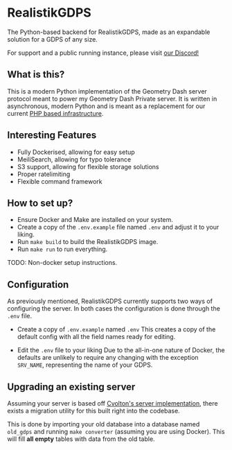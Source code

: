 # RealistikGDPS
The Python-based backend for RealistikGDPS, made as an expandable solution for a GDPS of any size.

For support and a public running instance, please visit [our Discord!](https://discord.gg/uNTPGPn3D5)

## What is this?
This is a modern Python implementation of the Geometry Dash server protocol meant to power my Geometry Dash Private server.
It is written in asynchronous, modern Python and is meant as a replacement for our current [PHP based infrastructure](https://github.com/Cvolton/GMDprivateServer).

## Interesting Features
- Fully Dockerised, allowing for easy setup
- MeiliSearch, allowing for typo tolerance
- S3 support, allowing for flexible storage solutions
- Proper ratelimiting
- Flexible command framework

## How to set up?
- Ensure Docker and Make are installed on your system.
- Create a copy of the `.env.example` file named `.env` and adjust it to your liking.
- Run `make build` to build the RealistikGDPS image.
- Run `make run` to run everything.

TODO: Non-docker setup instructions.

## Configuration
As previously mentioned, RealistikGDPS currently supports two ways of configuring the server.
In both cases the configuration is done through the `.env` file.

- Create a copy of `.env.example` named `.env`
This creates a copy of the default config with all the field names ready for editing.

- Edit the `.env` file to your liking
Due to the all-in-one nature of Docker, the defaults are unlikely to require any changing with the exception
`SRV_NAME`, representing the name of your GDPS.

## Upgrading an existing server
Assuming your server is based off [Cvolton's server implementation](https://github.com/Cvolton/GMDprivateServer), there exists a migration
utility for this built right into the codebase.

This is done by importing your old database into a database named `old_gdps` and running `make converter` (assuming you are using Docker).
This will fill **all empty** tables with data from the old table.
